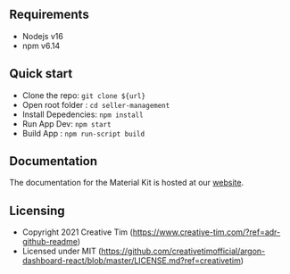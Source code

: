 ## Requirements

- Nodejs v16
- npm v6.14

## Quick start

- Clone the repo: `git clone ${url}`
- Open root folder : `cd seller-management`
- Install Depedencies: `npm install`
- Run App Dev: `npm start`
- Build App : `npm run-script build`

## Documentation

The documentation for the Material Kit is hosted at our [website](https://demos.creative-tim.com/argon-dashboard-react/#/documentation/overview).

## Licensing

- Copyright 2021 Creative Tim (https://www.creative-tim.com/?ref=adr-github-readme)
- Licensed under MIT (https://github.com/creativetimofficial/argon-dashboard-react/blob/master/LICENSE.md?ref=creativetim)
